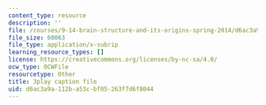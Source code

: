 ```yaml
---
content_type: resource
description: ''
file: /courses/9-14-brain-structure-and-its-origins-spring-2014/d6ac3a9a112ba53cbf05263f7d6f8044_555122.srt
file_size: 60063
file_type: application/x-subrip
learning_resource_types: []
license: https://creativecommons.org/licenses/by-nc-sa/4.0/
ocw_type: OCWFile
resourcetype: Other
title: 3play caption file
uid: d6ac3a9a-112b-a53c-bf05-263f7d6f8044
---
```

